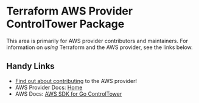 # Terraform AWS Provider ControlTower Package

This area is primarily for AWS provider contributors and maintainers. For information on _using_ Terraform and the AWS provider, see the links below.


## Handy Links

* [Find out about contributing](https://hashicorp.github.io/terraform-provider-aws/) to the AWS provider!
* AWS Provider Docs: [Home](https://registry.terraform.io/providers/hashicorp/aws/latest/docs)
* AWS Docs: [AWS SDK for Go ControlTower](https://docs.aws.amazon.com/sdk-for-go/api/service/controltower/)
